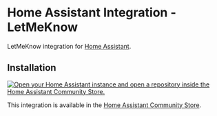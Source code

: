 # Home Assistant Integration - LetMeKnow

LetMeKnow integration for [Home Assistant](https://www.home-assistant.io/).

## Installation

[![Open your Home Assistant instance and open a repository inside the Home Assistant Community Store.](https://my.home-assistant.io/badges/hacs_repository.svg)](https://my.home-assistant.io/redirect/hacs_repository/?owner=timmo001&repository=letmeknow&category=integration)

This integration is available in the [Home Assistant Community Store](https://hacs.xyz/).
